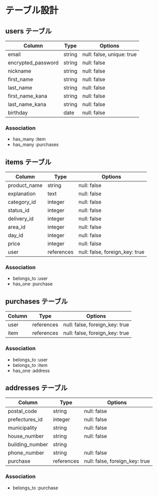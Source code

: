 # テーブル設計

## users テーブル

| Column               | Type   | Options                   |
| -------------------- | ------ | ------------------------- |
| email                | string | null: false, unique: true |
| encrypted_password   | string | null: false               |
| nickname             | string | null: false               |
| first_name           | string | null: false               |
| last_name            | string | null: false               |
| first_name_kana      | string | null: false               |
| last_name_kana       | string | null: false               |
| birthday             | date   | null: false               |

### Association
- has_many :item
- has_many :purchases

## items テーブル

| Column       | Type       | Options                        |
| ------------ | ---------- | ------------------------------ |
| product_name | string     | null: false                    |
| explanation  | text       | null: false                    |
| category_id  | integer    | null: false                    |
| status_id    | integer    | null: false                    |
| delivery_id  | integer    | null: false                    |
| area_id      | integer    | null: false                    |
| day_id       | integer    | null: false                    |
| price        | integer    | null: false                    |
| user         | references | null: false, foreign_key: true |

### Association
- belongs_to :user
- has_one :purchase

## purchases テーブル

| Column          | Type       | Options                        |
| --------------- |----------- |------------------------------- |
| user            | references | null: false, foreign_key: true |
| item            | references | null: false, foreign_key: true |

### Association
- belongs_to :user
- belongs_to :item
- has_one :address

## addresses テーブル

| Column          | Type       | Options                        |
| --------------- | ---------- | ------------------------------ |
| postal_code     | string     | null: false                    |
| prefectures_id  | integer    | null: false                    |
| municipality    | string     | null: false                    |
| house_number    | string     | null: false                    |
| building_number | string     |                                |
| phone_number    | string     | null: false                    |
| purchase        | references | null: false, foreign_key: true |

### Association
- belongs_to :purchase
